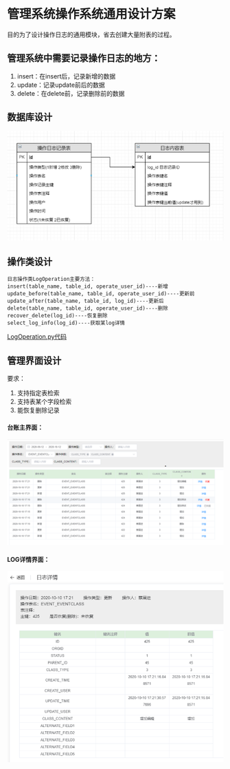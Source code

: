 # 管理系统操作系统通用设计方案
目的为了设计操作日志的通用模块，省去创建大量附表的过程。

## 管理系统中需要记录操作日志的地方：
1. insert：在insert后，记录新增的数据
2. update：记录update前后的数据
3. delete：在delete前，记录删除前的数据

## 数据库设计
![图](./log_operation/database.png)

## 操作类设计
``` 
日志操作类LogOperation主要方法：
insert(table_name, table_id, operate_user_id)----新增
update_before(table_name, table_id, operate_user_id)----更新前
update_after(table_name, table_id, log_id)----更新后
delete(table_name, table_id, operate_user_id)----删除
recover_delete(log_id)----恢复删除
select_log_info(log_id)----获取某log详情
```
[LogOperation.py代码](./log_operation/log_util.py)

## 管理界面设计
要求：
1. 支持指定表检索
2. 支持表某个字段检索
3. 能恢复删除记录

#### 台账主界面：
![资金曲线图](./log_operation/ui.png)

#### LOG详情界面：
![资金曲线图](./log_operation/log_detail.png)